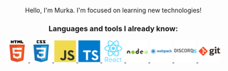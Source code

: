 <p align="center">Hello, I'm Murka. I'm focused on learning new technologies!</p>

<h3 align="center">Languages and tools I already know:</h3>
<p align="center">
    <a href="https://www.w3schools.com/html/">
      <img src="https://raw.githubusercontent.com/devicons/devicon/master/icons/html5/html5-original-wordmark.svg" width="50" height="50" style="max-width: 100%;">
    </a>
    <a href="https://www.w3schools.com/css/">
      <img src="https://raw.githubusercontent.com/devicons/devicon/master/icons/css3/css3-original-wordmark.svg" width="50" height="50" style="max-width: 100%;">
    </a>
    <a href="https://developer.mozilla.org/en-US/docs/Learn/JavaScript">
      <img src="https://raw.githubusercontent.com/devicons/devicon/master/icons/javascript/javascript-original.svg" width="50" height="50" style="max-width: 100%;">
    </a>
    <a href="https://www.typescriptlang.org/">
      <img src="https://raw.githubusercontent.com/devicons/devicon/master/icons/typescript/typescript-original.svg" width="50" height="50" style="max-width: 100%;">
    </a>
    <a href="https://reactjs.org/">
      <img src="https://raw.githubusercontent.com/devicons/devicon/master/icons/react/react-original-wordmark.svg" width="50" height="50" style="max-width: 100%;">
    </a>
    <a href="https://nodejs.org/en/">
      <img src="https://raw.githubusercontent.com/devicons/devicon/master/icons/nodejs/nodejs-original-wordmark.svg" width="50" height="50" style="max-width: 100%;">
    </a>
    <a href="https://webpack.js.org/">
      <img src="https://raw.githubusercontent.com/devicons/devicon/master/icons/webpack/webpack-original-wordmark.svg" width="50" height="50" style="max-width: 100%;">
    </a>
    <a href="https://discord.js.org/#/">
      <img src="https://raw.githubusercontent.com/devicons/devicon/master/icons/discordjs/discordjs-original-wordmark.svg" width="50" height="50" style="max-width: 100%;">
    </a>
    <a href="https://git-scm.com/">
      <img src="https://raw.githubusercontent.com/devicons/devicon/master/icons/git/git-original-wordmark.svg" width="50" height="50" style="max-width: 100%;">
    </a>
 </p>
